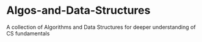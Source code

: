 # Algos-and-Data-Structures
A collection of Algorithms and Data Structures for deeper understanding of CS fundamentals
